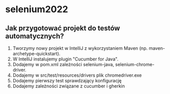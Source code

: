 # selenium2022

## Jak przygotować projekt do testów automatycznych?

1. Tworzymy nowy projekt w IntelliJ z wykorzystaniem Maven (np. maven-archetype-quickstart).
2. W IntelliJ instalujemy plugin "Cucumber for Java".
3. Dodajemy w pom.xml zależności selenium-java, selenium-chrome-driver.
4. Dodajemy w src/test/resources/drivers plik chromedriver.exe
5. Dodajemy pierwszy test sprawdzający konfigurację
6. Dodajemy zależności związane z cucumber i gherkin